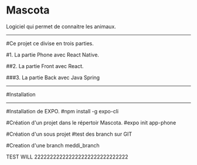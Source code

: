 # Mascota
Logiciel qui permet de connaitre les animaux.
***
#Ce projet ce divise en trois parties.

#1. La partie Phone avec React Native.

##2. La partie Front avec React.

###3. La partie Back avec Java Spring

***
#Installation
***

#Installation de EXPO.
#npm install -g expo-cli

#Création d'un projet dans le répertoir Mascota.
#expo init app-phone

#Création d'un sous projet 
#test des branch sur GIT

#Creation d'une branch meddi_branch



TEST WILL 222222222222222222222222222222
